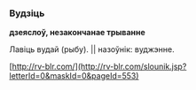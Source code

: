 ### Вудзіць
**дзеяслоў, незакончанае трыванне**

Лавіць вудай (рыбу). || назоўнік: вуджэнне.

<a rel="author">[http://rv-blr.com/](http://rv-blr.com/slounik.jsp?letterId=0&maskId=0&pageId=553)</a>
